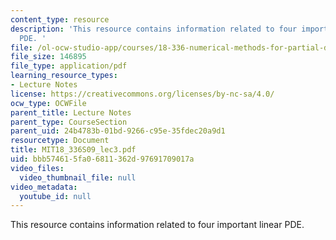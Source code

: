 ```yaml
---
content_type: resource
description: 'This resource contains information related to four important linear
  PDE. '
file: /ol-ocw-studio-app/courses/18-336-numerical-methods-for-partial-differential-equations-spring-2009/bbb574615fa06811362d97691709017a_MIT18_336S09_lec3.pdf
file_size: 146895
file_type: application/pdf
learning_resource_types:
- Lecture Notes
license: https://creativecommons.org/licenses/by-nc-sa/4.0/
ocw_type: OCWFile
parent_title: Lecture Notes
parent_type: CourseSection
parent_uid: 24b4783b-01bd-9266-c95e-35fdec20a9d1
resourcetype: Document
title: MIT18_336S09_lec3.pdf
uid: bbb57461-5fa0-6811-362d-97691709017a
video_files:
  video_thumbnail_file: null
video_metadata:
  youtube_id: null
---
```

This resource contains information related to four important linear PDE. 